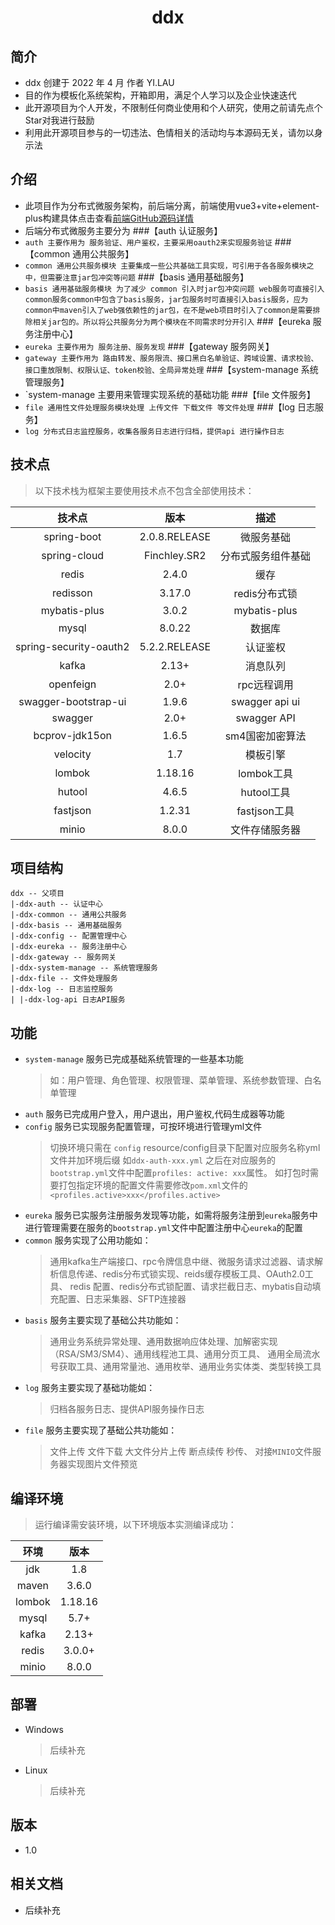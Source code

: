 <h1 align="center">ddx</h1>

## 简介
- ddx 创建于 2022 年 4 月 作者 YI.LAU 
- 目的作为模板化系统架构，开箱即用，满足个人学习以及企业快速迭代
- 此开源项目为个人开发，不限制任何商业使用和个人研究，使用之前请先点个Star对我进行鼓励
- 利用此开源项目参与的一切违法、色情相关的活动均与本源码无关，请勿以身示法

## 介绍
- 此项目作为分布式微服务架构，前后端分离，前端使用vue3+vite+element-plus构建具体点击查看[前端GitHub源码详情](https://github.com/LauYi-a/ddx-web) 
- 后端分布式微服务主要分为 
###【auth 认证服务】
- `auth 主要作用为 服务验证、用户鉴权，主要采用oauth2来实现服务验证`
###【common 通用公共服务】
- `common 通用公共服务模块 主要集成一些公共基础工具实现，可引用于各各服务模块之中，但需要注意jar包冲突等问题`
###【basis 通用基础服务】
- `basis 通用基础服务模块 为了减少 common 引入时jar包冲突问题 web服务可直接引入common服务common中包含了basis服务，jar包服务时可直接引入basis服务，应为common中maven引入了web强依赖性的jar包，在不是web项目时引入了common是需要排除相关jar包的。所以将公共服务分为两个模块在不同需求时分开引入`
###【eureka 服务注册中心】 
- `eureka 主要作用为 服务注册、服务发现`
###【gateway 服务网关】
- `gateway 主要作用为 路由转发、服务限流、接口黑白名单验证、跨域设置、请求校验、接口重放限制、权限认证、token校验、全局异常处理`
###【system-manage 系统管理服务】
- `system-manage 主要用来管理实现系统的基础功能
###【file 文件服务】
- `file 通用性文件处理服务模块处理 上传文件 下载文件 等文件处理`
###【log 日志服务】
- `log 分布式日志监控服务，收集各服务日志进行归档，提供api 进行操作日志`

## 技术点
> 以下技术栈为框架主要使用技术点不包含全部使用技术：

|  技术点   |   版本    | 描述 |
| :-----: | :-------: | :-----: |
|   spring-boot   | 2.0.8.RELEASE | 微服务基础
|  spring-cloud  |   Finchley.SR2   | 分布式服务组件基础
| redis  |  2.4.0 | 缓存
|  redisson  |   3.17.0   | redis分布式锁
|  mybatis-plus  |   3.0.2    | mybatis-plus
|  mysql  |  8.0.22    | 数据库
|  spring-security-oauth2  |  5.2.2.RELEASE    | 认证鉴权
|  kafka  |  2.13+    | 消息队列
|  openfeign  |  2.0+    | rpc远程调用
|  swagger-bootstrap-ui  |  1.9.6    | swagger api ui
|  swagger  |  2.0+    | swagger API
|  bcprov-jdk15on  |  1.6.5   | sm4国密加密算法
|  velocity  |  1.7   | 模板引擎
|  lombok  |  1.18.16  | lombok工具
|  hutool  |  4.6.5  | hutool工具
|  fastjson  |  1.2.31  | fastjson工具
|  minio  | 8.0.0  | 文件存储服务器

## 项目结构
```
ddx -- 父项目
|-ddx-auth -- 认证中心
|-ddx-common -- 通用公共服务
|-ddx-basis -- 通用基础服务
|-ddx-config -- 配置管理中心
|-ddx-eureka -- 服务注册中心
|-ddx-gateway -- 服务网关
|-ddx-system-manage -- 系统管理服务
|-ddx-file -- 文件处理服务
|-ddx-log -- 日志监控服务
| |-ddx-log-api 日志API服务
```

## 功能
- `system-manage` 服务已完成基础系统管理的一些基本功能
    >如：用户管理、角色管理、权限管理、菜单管理、系统参数管理、白名单管理
- `auth` 服务已完成用户登入，用户退出，用户鉴权,代码生成器等功能
- `config` 服务已实现服务配置管理，可按环境进行管理yml文件
    >切换环境只需在 `config` resource/config目录下配置对应服务名称yml文件并加环境后缀 如`ddx-auth-xxx.yml`
之后在对应服务的 `bootstrap.yml`文件中配置`profiles: active: xxx`属性。
如打包时需要打包指定环境的配置文件需要修改`pom.xml`文件的`<profiles.active>xxx</profiles.active>`
- `eureka` 服务已实服务注册服务发现等功能，如需将服务注册到`eureka`服务中进行管理需要在服务的`bootstrap.yml`文件中配置注册中心`eureka`的配置
- `common` 服务实现了公用功能如：
    >通用kafka生产端接口、rpc令牌信息中继、微服务请求过滤器、请求解析信息传递、redis分布式锁实现、reids缓存模板工具、OAuth2.0工具、
    redis 配置、redis分布式锁配置、请求拦截日志、mybatis自动填充配置、日志采集器、SFTP连接器
- `basis` 服务主要实现了基础公共功能如：
    >通用业务系统异常处理、通用数据响应体处理、加解密实现（RSA/SM3/SM4）、通用线程池工具、通用分页工具、
    通用全局流水号获取工具、通用常量池、通用枚举、通用业务实体类、类型转换工具
- `log` 服务主要实现了基础功能如：
   >归档各服务日志、提供API服务操作日志
- `file` 服务主要实现了基础公共功能如：
   >文件上传 文件下载 大文件分片上传 断点续传 秒传、 对接`MINIO`文件服务器实现图片文件预览

## 编译环境

> 运行编译需安装环境，以下环境版本实测编译成功：

|  环境   |   版本    |
| :-----: | :-------: |
|   jdk   | 1.8 |
|  maven  |   3.6.0   |
| lombok  |  1.18.16  |
|  mysql  |   5.7+    |
|  kafka  |   2.13+    |
|  redis  |   3.0.0+    |
| minio | 8.0.0 |

## 部署
* Windows
    > 后续补充 
* Linux
    > 后续补充

## 版本
- 1.0

## 相关文档
- 后续补充